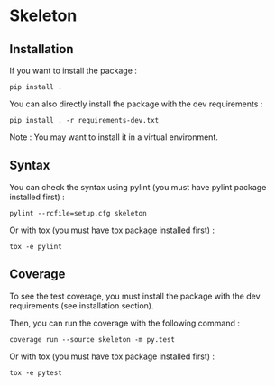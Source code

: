 # Skeleton

## Installation

If you want to install the package :

```
pip install .
```

You can also directly install the package with the dev requirements :

```
pip install . -r requirements-dev.txt
```

Note : You may want to install it in a virtual environment.

## Syntax

You can check the syntax using pylint (you must have pylint package installed first) :

```
pylint --rcfile=setup.cfg skeleton
```

Or with tox (you must have tox package installed first) :

```
tox -e pylint
```

## Coverage

To see the test coverage, you must install the package with the dev requirements (see installation section).

Then, you can run the coverage with the following command :

```
coverage run --source skeleton -m py.test
```

Or with tox (you must have tox package installed first) :

```
tox -e pytest
```

